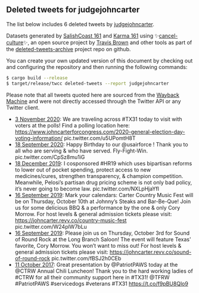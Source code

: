 ## Deleted tweets for judgejohncarter

The list below includes 6 deleted tweets by
[judgejohncarter](https://twitter.com/judgejohncarter).



Datasets generated by [SalishCoast 161](https://twitter.com/SalishCoastA) and [Karma 161](https://twitter.com/KarmaOneSixOne)
using ✨[cancel-culture](https://github.com/travisbrown/cancel-culture)✨, an open source project by [Travis Brown](https://twitter.com/travisbrown) 
and other tools as part of the [deleted-tweets-archive](https://github.com/salcoast/deleted-tweets-archive/) project repo on github.

You can create your own updated version of this document by checking out and configuring the
repository and then running the following commands:

```bash
$ cargo build --release
$ target/release/twcc deleted-tweets --report judgejohncarter
```

Please note that all tweets quoted here are sourced from the
[Wayback Machine](https://web.archive.org) and were not directly accessed through the Twitter API or
any Twitter client.

* [ 3 November 2020](https://web.archive.org/web/20201103173752/https://twitter.com/JudgeJohnCarter/status/1323680728526323713): We are traveling across  #TX31  today to visit with voters at the polls! Find a polling location here:  https://www.johncarterforcongress.com/2020-general-election-day-voting-information/  pic.twitter.com/u5UPomtH8T
* [18 September 2020](https://web.archive.org/web/20200918150638/https://twitter.com/JudgeJohnCarter/status/1306972567396384768): Happy Birthday to our  @usairforce ! Thank you to all who are serving & who have served. Fly-Fight-Win. pic.twitter.com/CpSz8mu1iG
* [18 December 2019](https://web.archive.org/web/20191218183436/https://twitter.com/JudgeJohnCarter/status/1207364932783788032): I cosponsored  #HR19  which uses bipartisan reforms to lower out of pocket spending, protect access to new medicines/cures, strengthen transparency, & champion competition. Meanwhile, Pelosi’s partisan drug pricing scheme is not only bad policy, it’s never going to become law. pic.twitter.com/NXLpHjaYfl
* [16 September 2019](https://web.archive.org/web/20190916180433/https://twitter.com/JudgeJohnCarter/status/1173654542988304384): Mark your calendars: Carter Country Music Fest will be on Thursday, October 10th at Johnny’s Steaks and Bar-Be-Que! Join us for some delicious BBQ & a performance by the one & only Cory Morrow. For host levels & general admission tickets please visit:  https://johncarter.revv.co/country-music-fest  pic.twitter.com/W24plW7bLu
* [16 September 2019](https://web.archive.org/web/20190916180444/https://twitter.com/JudgeJohnCarter/status/1173650020458991623): Please join us on Thursday, October 3rd for Sound of Round Rock at the Long Branch Saloon! The event will feature Texas' favorite, Cory Morrow. You won’t want to miss out! For host levels & general admission tickets please visit:  https://johncarter.revv.co/sound-of-round-rock  pic.twitter.com/fBSJ2h0CEb
* [11 October 2017](https://web.archive.org/web/20171011212456/https://twitter.com/JudgeJohnCarter/status/918225932007165952): Great presentation by @PatriotPAWS today at the @CTRW Annual Chili Luncheon!  Thank you to the hard working ladies of #CTRW for all their community support here in #TX31! @TFRW #PatriotPAWS #servicedogs #veterans #TX31 https://t.co/f9pBU8Qlo9
